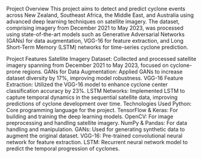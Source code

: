 Project Overview
This project aims to detect and predict cyclone events across New Zealand, Southeast Africa, the Middle East, and Australia using advanced deep learning techniques on satellite imagery. The dataset, comprising imagery from December 2021 to May 2023, was processed using state-of-the-art models such as Generative Adversarial Networks (GANs) for data augmentation, VGG-16 for feature extraction, and Long Short-Term Memory (LSTM) networks for time-series cyclone prediction.

Project Features
Satellite Imagery Dataset: Collected and processed satellite imagery spanning from December 2021 to May 2023, focused on cyclone-prone regions.
GANs for Data Augmentation: Applied GANs to increase dataset diversity by 17%, improving model robustness.
VGG-16 Feature Extraction: Utilized the VGG-16 model to enhance cyclone center classification accuracy by 23%.
LSTM Networks: Implemented LSTM to capture temporal dynamics in the sequential satellite data, improving predictions of cyclone development over time.
Technologies Used
Python: Core programming language for the project.
TensorFlow & Keras: For building and training the deep learning models.
OpenCV: For image preprocessing and handling satellite imagery.
NumPy & Pandas: For data handling and manipulation.
GANs: Used for generating synthetic data to augment the original dataset.
VGG-16: Pre-trained convolutional neural network for feature extraction.
LSTM: Recurrent neural network model to predict the temporal progression of cyclones.
